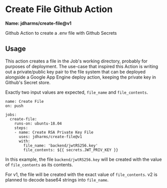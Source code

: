 # Create File Github Action

**Name: jdharms/create-file@v1**

Github Action to create a .env file with Github Secrets

## Usage

This action creates a file in the Job's working directory, probably for purposes of deployment.  The use-case that inspired this Action is writing out a private/public
key pair to the file system that can be deployed alongside a Google App Engine deploy action, keeping the private key in Github's Secret store.

Exactly two input values are expected, `file_name` and `file_contents`.

```
name: Create File
on: push

jobs:
  create-file:
    runs-on: ubuntu-18.04
    steps:
    - name: Create RSA Private Key File
      uses: jdharms/create-file@v1
      with:
        file_name: 'backend/jwtRS256.key'
        file_contents: ${{ secrets.JWT_PRIV_KEY }}
```

In this example, the file `backend/jwtRS256.key` will be created with the value of `file_contents` as its contents.

For v1, the file will be created with the exact value of `file_contents`.  v2 is planned to decode base64 strings into `file_name`.
